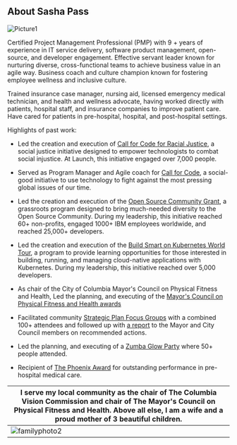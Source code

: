 
## About Sasha Pass

![Picture1](https://user-images.githubusercontent.com/26466943/120836083-c9cebe80-c52a-11eb-94af-ee4da120fba4.png)


Certified Project Management Professional (PMP) with 9 + years of experience in IT service delivery, software product management, open-source, and developer engagement. Effective servant leader known for nurturing diverse, cross-functional teams to achieve business value in an agile way.  Business coach and culture champion known for fostering employee wellness and inclusive culture.

Trained insurance case manager, nursing aid, licensed emergency medical technician, and health and wellness advocate, having worked directly with patients, hospital staff, and insurance companies to improve patient care. Have cared for patients in pre-hospital, hospital, and post-hospital settings. 



Highlights of past work:
- Led the creation and execution of [Call for Code for Racial Justice](https://developer.ibm.com/callforcode/racial-justice/), a social justice initiative designed to empower technologists to combat social injustice. At Launch, this initiative engaged over 7,000 people. 

- Served as Program Manager and Agile coach for [Call for Code](https://developer.ibm.com/callforcode/), a social-good initiative to use technology to fight against the most pressing global issues of our time. 

- Led the creation and execution of the [Open Source Community Grant](https://developer.ibm.com/blogs/pionerasdev-wins-ibm-oscg-increase-participation-women-programming/), a grassroots program designed to bring much-needed diversity to the Open Source Community. During my leadership, this initiative reached 60+ non-profits, engaged 1000+ IBM employees worldwide, and reached 25,000+ developers.

- Led the creation and execution of the [Build Smart on Kubernetes World Tour](https://developer.ibm.com/openshift-world-tour/), a program to provide learning opportunities for those interested in building, running, and managing cloud-native applications with Kubernetes. During my leadership, this initiative reached over 5,000 developers. 

- As chair of the City of Columbia Mayor's Council on Physical Fitness and Health, Led the planning, and executing of the [Mayor's Council on Physical Fitness and Health awards](https://www.facebook.com/LetsMoveCoMo/posts/2743132742409099/)

- Facilitated community [Strategic Plan Focus Groups](http://gocolumbiamo.legistar1.com/gocolumbiamo/attachments/5ed89044-d63f-443d-ada5-b752bc970fa0.pdf) with a combined 100+ attendees and followed up with [a report](https://gocolumbiamo.legistar.com/LegislationDetail.aspx?ID=4154871&GUID=F3847152-C230-4977-A63E-DE879876C689&Options=&Search=) to the Mayor and City Council members on recommended actions.

- Led the planning, and executing of a [Zumba Glow Party](https://www.facebook.com/events/685403928513122/) where 50+ people attended. 

- Recipient of [The Phoenix Award](https://user-images.githubusercontent.com/26466943/103028601-b6e8a480-451d-11eb-9da3-52e37391c7d9.png) for outstanding performance in pre-hospital medical care. 





| I serve my local community as the chair of The Columbia Vision Commission and chair of The Mayor's Council on Physical Fitness and Health.  Above all else, I am a wife and a proud mother of 3 beautiful children. |
| --- |
| ![familyphoto2](https://user-images.githubusercontent.com/26466943/95933661-bc46a780-0d94-11eb-86d9-1e01bd3f82ba.jpeg)|







